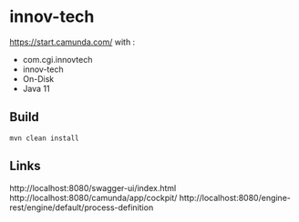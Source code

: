 # innov-tech

https://start.camunda.com/ with :
 - com.cgi.innovtech
 - innov-tech
 - On-Disk
 - Java 11

## Build

`mvn clean install`

## Links

http://localhost:8080/swagger-ui/index.html
http://localhost:8080/camunda/app/cockpit/
http://localhost:8080/engine-rest/engine/default/process-definition

